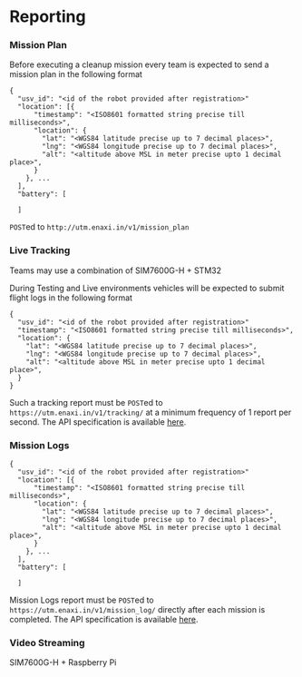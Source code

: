 # Reporting

### Mission Plan

Before executing a cleanup mission every team is expected to send a mission plan in the following format


```
{
  "usv_id": "<id of the robot provided after registration>"
  "location": [{
	  "timestamp": "<ISO8601 formatted string precise till milliseconds>",
	  "location": {
	    "lat": "<WGS84 latitude precise up to 7 decimal places>",
	    "lng": "<WGS84 longitude precise up to 7 decimal places>",
	    "alt": "<altitude above MSL in meter precise upto 1 decimal place>",
	  }
    }, ...
  ],
  "battery": [
  
  ]
```

`POST`ed to `http://utm.enaxi.in/v1/mission_plan`

### Live Tracking

Teams may use a combination of SIM7600G-H + STM32

During Testing and Live environments vehicles will be expected to submit flight logs in the following format

```
{
  "usv_id": "<id of the robot provided after registration>"
  "timestamp": "<ISO8601 formatted string precise till milliseconds>",
  "location": {
    "lat": "<WGS84 latitude precise up to 7 decimal places>",
    "lng": "<WGS84 longitude precise up to 7 decimal places>",
    "alt": "<altitude above MSL in meter precise upto 1 decimal place>",
  }
}
```

Such a tracking report must be `POST`ed  to `https://utm.enaxi.in/v1/tracking/` at a minimum frequency of 1 report per second. The API specification is available [here](https://utm.enaxi.in/docs/).

### Mission Logs

```
{
  "usv_id": "<id of the robot provided after registration>"
  "location": [{
	  "timestamp": "<ISO8601 formatted string precise till milliseconds>",
	  "location": {
	    "lat": "<WGS84 latitude precise up to 7 decimal places>",
	    "lng": "<WGS84 longitude precise up to 7 decimal places>",
	    "alt": "<altitude above MSL in meter precise upto 1 decimal place>",
	  }
    }, ...
  ],
  "battery": [
  
  ]
```

Mission Logs report must be `POST`ed  to `https://utm.enaxi.in/v1/mission_log/` directly after each mission is completed. The API specification is available [here](https://utm.enaxi.in/docs/).


### Video Streaming

SIM7600G-H + Raspberry Pi

